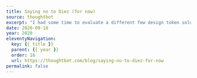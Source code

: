 ```yaml
---
title: Saying no to Diez (for now)
source: thoughtbot
excerpt: "I had some time to evaluate a different few design token solutions, and decided to give Diez a shot. Here are my impressions"
date: 2020-09-18
year: 2020
eleventyNavigation:
  key: {{ title }}
  parent: {{ year }}
  order: 16
  url: https://thoughtbot.com/blog/saying-no-to-diez-for-now
permalink: false
---
```

